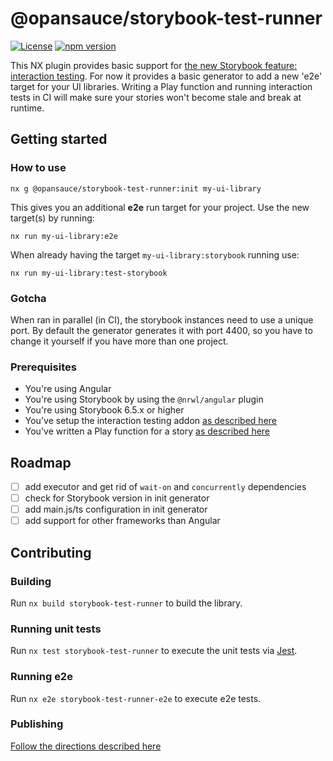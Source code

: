 # @opansauce/storybook-test-runner

[![License](https://img.shields.io/npm/l/@opansauce/storybook-test-runner?style=flat)]()
[![npm version](https://badge.fury.io/js/@opansauce%2Fstorybook-test-runner.svg)](https://www.npmjs.com/package/@opansauce/storybook-test-runner)

This NX plugin provides basic support for [the new Storybook feature: interaction testing](https://storybook.js.org/docs/angular/writing-tests/interaction-testing). For now it provides a basic generator to add a new 'e2e' target for your UI libraries. Writing a Play function and running interaction tests in CI will make sure your stories won't become stale and break at runtime.

## Getting started

### How to use

`nx g @opansauce/storybook-test-runner:init my-ui-library`

This gives you an additional **e2e** run target for your project. Use the new target(s) by running:

`nx run my-ui-library:e2e`

When already having the target `my-ui-library:storybook` running use:

`nx run my-ui-library:test-storybook`

### Gotcha

When ran in parallel (in CI), the storybook instances need to use a unique port. By default the generator generates it with port 4400, so you have to change it yourself if you have more than one project.

### Prerequisites

- You're using Angular
- You're using Storybook by using the `@nrwl/angular` plugin
- You're using Storybook 6.5.x or higher
- You've setup the interaction testing addon [as described here](https://storybook.js.org/docs/angular/writing-tests/interaction-testing#set-up-the-interactions-addon)
- You've written a Play function for a story [as described here](https://storybook.js.org/docs/angular/writing-tests/interaction-testing#write-an-interaction-test)

## Roadmap

- [ ] add executor and get rid of `wait-on` and `concurrently` dependencies
- [ ] check for Storybook version in init generator
- [ ] add main.js/ts configuration in init generator
- [ ] add support for other frameworks than Angular

## Contributing

### Building

Run `nx build storybook-test-runner` to build the library.

### Running unit tests

Run `nx test storybook-test-runner` to execute the unit tests via [Jest](https://jestjs.io).

### Running e2e

Run `nx e2e storybook-test-runner-e2e` to execute e2e tests.

### Publishing

[Follow the directions described here](https://nx.dev/packages/nx-plugin#publishing-your-nx-plugin)
